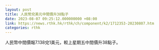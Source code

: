 ```yaml
---
layout: post
title: 人民幣兌美元中間價升38點子
date: 2023-08-07 09:25:12.000000000 +08:00
link: https://news.rthk.hk/rthk/ch/component/k2/1712353-20230807.htm
categories: rthk
---
```


人民幣中間價報7.138兌1美元，較上星期五中間價升38點子。
